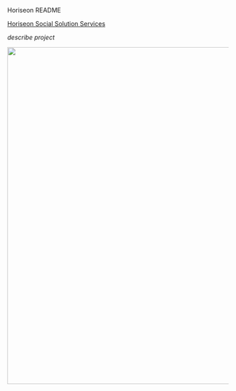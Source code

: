 Horiseon README

[Horiseon Social Solution Services](https://adodt.github.io/horiseon/)

*describe project*

<div align: "center">
  <img src="assets/images/Horiseon Webpage 1.html.png" width= "768px"/>
</div>
